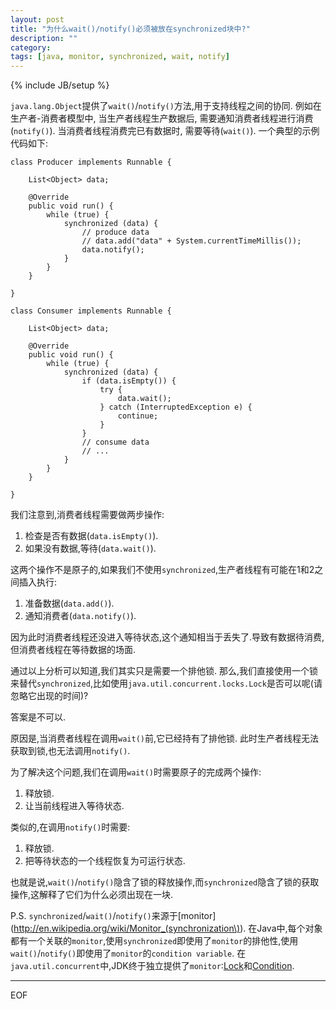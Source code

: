 ```yaml
---
layout: post
title: "为什么wait()/notify()必须被放在synchronized块中?"
description: ""
category: 
tags: [java, monitor, synchronized, wait, notify]
---
```

{% include JB/setup %}

`java.lang.Object`提供了`wait()`/`notify()`方法,用于支持线程之间的协同. 例如在生产者-消费者模型中, 当生产者线程生产数据后, 需要通知消费者线程进行消费(`notify()`). 当消费者线程消费完已有数据时, 需要等待(`wait()`). 一个典型的示例代码如下:

	class Producer implements Runnable {

        List<Object> data;
        
        @Override
        public void run() {
            while (true) {
                synchronized (data) {
               	 	// produce data
                	// data.add("data" + System.currentTimeMillis());
                	data.notify();
                }
            }
        }

    }
	
	class Consumer implements Runnable {

        List<Object> data;

        @Override
        public void run() {
            while (true) {
                synchronized (data) {
                    if (data.isEmpty()) {
                        try {
                            data.wait();
                        } catch (InterruptedException e) {
                        	continue;
                        }
                    }
                    // consume data
                    // ...
				}
            }
        }

    }

我们注意到,消费者线程需要做两步操作:

1. 检查是否有数据(`data.isEmpty()`).
2. 如果没有数据,等待(`data.wait()`).

这两个操作不是原子的,如果我们不使用`synchronized`,生产者线程有可能在1和2之间插入执行:

1. 准备数据(`data.add()`).
2. 通知消费者(`data.notify()`).

因为此时消费者线程还没进入等待状态,这个通知相当于丢失了.导致有数据待消费,但消费者线程在等待数据的场面.

通过以上分析可以知道,我们其实只是需要一个排他锁. 那么,我们直接使用一个锁来替代`synchronized`,比如使用`java.util.concurrent.locks.Lock`是否可以呢(请忽略它出现的时间)? 

答案是不可以. 

原因是,当消费者线程在调用`wait()`前,它已经持有了排他锁. 此时生产者线程无法获取到锁,也无法调用`notify()`. 

为了解决这个问题,我们在调用`wait()`时需要原子的完成两个操作:

1. 释放锁.
2. 让当前线程进入等待状态.

类似的,在调用`notify()`时需要:

1. 释放锁.
2. 把等待状态的一个线程恢复为可运行状态.

也就是说,`wait()`/`notify()`隐含了锁的释放操作,而`synchronized`隐含了锁的获取操作,这解释了它们为什么必须出现在一块.

P.S. `synchronized`/`wait()`/`notify()`来源于[monitor](http://en.wikipedia.org/wiki/Monitor_(synchronization\)). 在Java中,每个对象都有一个关联的`monitor`,使用`synchronized`即使用了`monitor`的排他性,使用`wait()`/`notify()`即使用了`monitor`的`condition variable`. 在`java.util.concurrent`中,JDK终于独立提供了`monitor`:[Lock](http://docs.oracle.com/javase/6/docs/api/java/util/concurrent/locks/Lock.html)和[Condition](http://docs.oracle.com/javase/6/docs/api/java/util/concurrent/locks/Condition.html).

---
EOF
